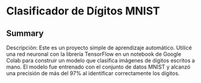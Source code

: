 # Clasificador de Dígitos MNIST

## Summary
Descripción: Este es un proyecto simple de aprendizaje automático. Utilicé una red neuronal con la librería TensorFlow en un notebook de Google Colab para construir un modelo que clasifica imágenes de dígitos escritos a mano. El modelo fue entrenado con el conjunto de datos MNIST y alcanzó una precisión de más del 97% al identificar correctamente los dígitos.
